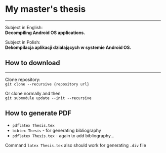 # My master's thesis
---
Subject in English:  
**Decompiling Android OS applications.**  

Subject in Polish:  
**Dekompilacja aplikacji działających w systemie Android OS.**  

## How to download
----
Clone repository:  
`git clone --recursive {repository url}`

Or clone normally and then  
`git submodule update --init --recursive`

## How to generate PDF
- `pdflatex Thesis.tex`
- `bibtex Thesis` - for generating bibliography
- `pdflatex Thesis.tex` - again to add bibliography...

Command `latex Thesis.tex` also should work for generating `.div` file
